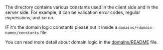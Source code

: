 The directory contains various constants used in the client side and in the server side.
For example, it can be validation error codes, regular expressions, and so on.

IF it's the domain logic constants please put it inside a `domains/<domain-name>/constants` file.

You can read more detail about domain logic in the [domains/README](../../README.md) file.
